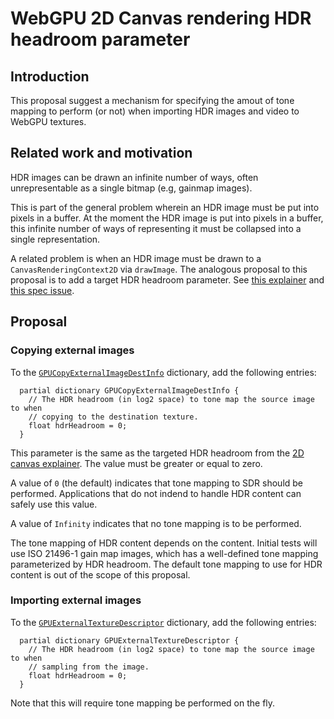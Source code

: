 # WebGPU 2D Canvas rendering HDR headroom parameter

## Introduction

This proposal suggest a mechanism for specifying the amout of tone mapping to perform (or not) when importing HDR images and video to WebGPU textures.

## Related work and motivation

HDR images can be drawn an infinite number of ways, often unrepresentable as a single bitmap (e.g, gainmap images).

This is part of the general problem wherein an HDR image must be put into pixels in a buffer.
At the moment the HDR image is put into pixels in a buffer, this infinite number of ways of representing it must be collapsed into a single representation.

A related problem is when an HDR image must be drawn to a `CanvasRenderingContext2D` via `drawImage`.
The analogous proposal to this proposal is to add a target HDR headroom parameter.
See [this explainer](https://github.com/ccameron-chromium/ColorWeb-CG/blob/canvas2d_hdr_headroom/canvas2d_hdr_headroom.md) and [this spec issue](https://github.com/whatwg/html/issues/11165).

## Proposal

### Copying external images

To the [`GPUCopyExternalImageDestInfo`](https://www.w3.org/TR/webgpu/#gpucopyexternalimagedestinfo) dictionary, add the following entries:

```idl
  partial dictionary GPUCopyExternalImageDestInfo {
    // The HDR headroom (in log2 space) to tone map the source image to when
    // copying to the destination texture.
    float hdrHeadroom = 0;
  }
```

This parameter is the same as the targeted HDR headroom from the [2D canvas explainer](https://github.com/ccameron-chromium/ColorWeb-CG/blob/canvas2d_hdr_headroom/canvas2d_hdr_headroom.md).
The value must be greater or equal to zero.

A value of `0` (the default) indicates that tone mapping to SDR should be performed.
Applications that do not indend to handle HDR content can safely use this value.

A value of `Infinity` indicates that no tone mapping is to be performed.

The tone mapping of HDR content depends on the content.
Initial tests will use ISO 21496-1 gain map images, which has a well-defined tone mapping parameterized by HDR headroom.
The default tone mapping to use for HDR content is out of the scope of this proposal.

### Importing external images

To the [`GPUExternalTextureDescriptor`](https://www.w3.org/TR/webgpu/#external-texture-creation) dictionary, add the following entries:

```idl
  partial dictionary GPUExternalTextureDescriptor {
    // The HDR headroom (in log2 space) to tone map the source image to when
    // sampling from the image.
    float hdrHeadroom = 0;
  }
```

Note that this will require tone mapping be performed on the fly.

